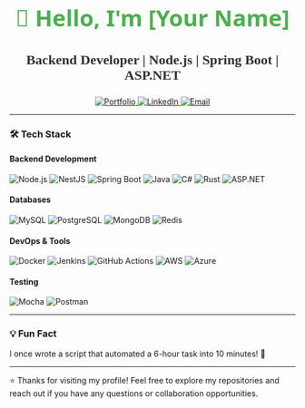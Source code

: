 <h1 align="center" style="font-family: 'Segoe UI', Tahoma, Geneva, Verdana, sans-serif; font-size: 2.5rem; color: #4CAF50;">👋 Hello, I'm [Your Name]</h1>
<h3 align="center" style="font-family: 'Georgia', serif; font-size: 1.5rem; color: #333;">Backend Developer | Node.js | Spring Boot | ASP.NET</h3>

<p align="center">
  <a href="[Your Portfolio Website]">
    <img src="https://img.shields.io/badge/-Portfolio-000000?style=for-the-badge&logo=react&logoColor=white&style=flat-square&border-radius=8" alt="Portfolio">
  </a>
  <a href="[Your LinkedIn Profile]">
    <img src="https://img.shields.io/badge/-LinkedIn-0077B5?style=for-the-badge&logo=linkedin&logoColor=white&style=flat-square&border-radius=8" alt="LinkedIn">
  </a>
  <a href="mailto=[Your Email Address]">
    <img src="https://img.shields.io/badge/-Email-000000?style=for-the-badge&logo=mail.ru&logoColor=white&style=flat-square&border-radius=8" alt="Email">
  </a>
</p>

---

### 🛠️ Tech Stack

#### Backend Development
![Node.js](https://img.shields.io/badge/-Node.js-339933?style=for-the-badge&logo=node.js&logoColor=white&style=flat-square&border-radius=8)
![NestJS](https://img.shields.io/badge/-NestJS-E0234E?style=for-the-badge&logo=nestjs&logoColor=white&style=flat-square&border-radius=8)
![Spring Boot](https://img.shields.io/badge/-Spring_Boot-6DB33F?style=for-the-badge&logo=spring&logoColor=white&style=flat-square&border-radius=8)
![Java](https://img.shields.io/badge/-Java-007396?style=for-the-badge&logo=java&logoColor=white&style=flat-square&border-radius=8)
![C#](https://img.shields.io/badge/-C%23-239120?style=for-the-badge&logo=c-sharp&logoColor=white&style=flat-square&border-radius=8)
![Rust](https://img.shields.io/badge/-Rust-000000?style=for-the-badge&logo=rust&logoColor=white&style=flat-square&border-radius=8)
![ASP.NET](https://img.shields.io/badge/-ASP.NET-512BD4?style=for-the-badge&logo=.net&logoColor=white&style=flat-square&border-radius=8)

#### Databases
![MySQL](https://img.shields.io/badge/-MySQL-4479A1?style=for-the-badge&logo=mysql&logoColor=white&style=flat-square&border-radius=8)
![PostgreSQL](https://img.shields.io/badge/-PostgreSQL-4169E1?style=for-the-badge&logo=postgresql&logoColor=white&style=flat-square&border-radius=8)
![MongoDB](https://img.shields.io/badge/-MongoDB-47A248?style=for-the-badge&logo=mongodb&logoColor=white&style=flat-square&border-radius=8)
![Redis](https://img.shields.io/badge/-Redis-DC382D?style=for-the-badge&logo=redis&logoColor=white&style=flat-square&border-radius=8)

#### DevOps & Tools
![Docker](https://img.shields.io/badge/-Docker-2496ED?style=for-the-badge&logo=docker&logoColor=white&style=flat-square&border-radius=8)
![Jenkins](https://img.shields.io/badge/-Jenkins-D24939?style=for-the-badge&logo=jenkins&logoColor=white&style=flat-square&border-radius=8)
![GitHub Actions](https://img.shields.io/badge/-GitHub_Actions-2088FF?style=for-the-badge&logo=github-actions&logoColor=white&style=flat-square&border-radius=8)
![AWS](https://img.shields.io/badge/-AWS-232F3E?style=for-the-badge&logo=amazon-aws&logoColor=white&style=flat-square&border-radius=8)
![Azure](https://img.shields.io/badge/-Azure-0089D6?style=for-the-badge&logo=microsoft-azure&logoColor=white&style=flat-square&border-radius=8)

#### Testing
![Mocha](https://img.shields.io/badge/-Mocha-8D6748?style=for-the-badge&logo=mocha&logoColor=white&style=flat-square&border-radius=8)
![Postman](https://img.shields.io/badge/-Postman-FF6C37?style=for-the-badge&logo=postman&logoColor=white&style=flat-square&border-radius=8)

<!------->

<!--### 📈 GitHub Stats-->

<!--<p align="center">-->
<!--  <img src="https://github-readme-stats.vercel.app/api?username=yourusername&show_icons=true&theme=radical&border_radius=8" alt="GitHub Stats">-->
<!--  <img src="https://github-readme-streak-stats.herokuapp.com/?user=yourusername&theme=radical&border_radius=8" alt="GitHub Streak">-->
<!--</p>-->

<!------->

<!--### 🎨 Featured Projects-->

<!--#### 1. [Project Name]-->
<!--- **Technologies**: Node.js, NestJS, MongoDB.-->
<!--- **GitHub Repository**: [Link to Repository](#)-->

<!--#### 2. [Project Name]-->
<!--- **Technologies**: Spring Boot, Java, MySQL.-->
<!--- **GitHub Repository**: [Link to Repository](#)-->

<!------->

<!--### 📚 Latest Blog Posts-->
<!--- [How to Build a RESTful API with NestJS](#)-->
<!--- [Getting Started with Spring Boot and Java](#)-->
<!--- [Deploying Applications with Jenkins and Docker](#)-->

<!------->

<!--### 🏆 Achievements-->
<!--- [Achievement 1]-->
<!--- [Achievement 2]-->

---

### 💡 Fun Fact
I once wrote a script that automated a 6-hour task into 10 minutes! 🚀

---

⭐ Thanks for visiting my profile! Feel free to explore my repositories and reach out if you have any questions or collaboration opportunities.
